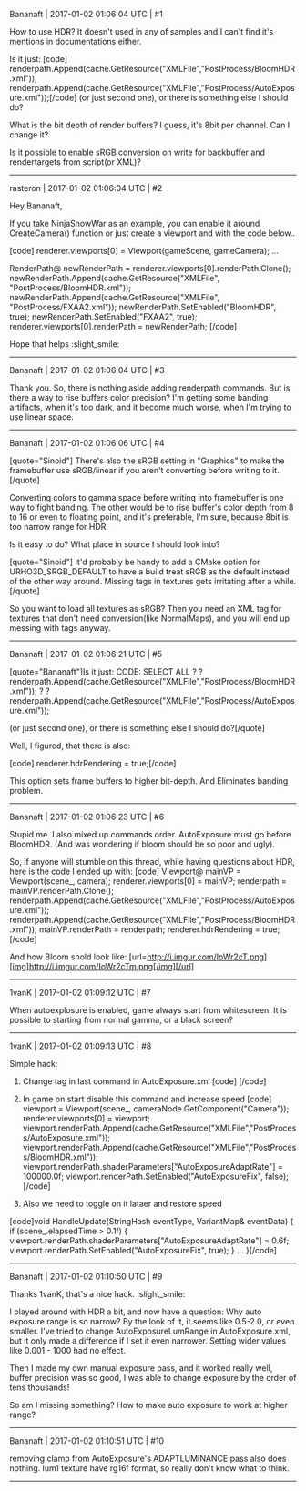Bananaft | 2017-01-02 01:06:04 UTC | #1

How to use HDR? It doesn't used in any of samples and I can't find it's mentions in documentations either.

Is it just:
[code]
	renderpath.Append(cache.GetResource("XMLFile","PostProcess/BloomHDR.xml"));
	renderpath.Append(cache.GetResource("XMLFile","PostProcess/AutoExposure.xml"));[/code]
(or just second one), or there is something else I should do?

What is the bit depth of render buffers? I guess, it's 8bit per channel. Can I change it?

Is it possible to enable sRGB conversion on write for backbuffer and rendertargets from script(or XML)?

-------------------------

rasteron | 2017-01-02 01:06:04 UTC | #2

Hey Bananaft,

If you take NinjaSnowWar as an example, you can enable it around CreateCamera() function or just create a viewport and with the code below..

[code]
renderer.viewports[0] = Viewport(gameScene, gameCamera);
...

RenderPath@ newRenderPath = renderer.viewports[0].renderPath.Clone();
newRenderPath.Append(cache.GetResource("XMLFile", "PostProcess/BloomHDR.xml"));
newRenderPath.Append(cache.GetResource("XMLFile", "PostProcess/FXAA2.xml"));
newRenderPath.SetEnabled("BloomHDR", true);
newRenderPath.SetEnabled("FXAA2", true);
renderer.viewports[0].renderPath = newRenderPath;  [/code]

Hope that helps  :slight_smile:

-------------------------

Bananaft | 2017-01-02 01:06:04 UTC | #3

Thank you. So, there is nothing aside adding renderpath commands. But is there a way to rise buffers color precision? I'm getting some banding artifacts, when it's too dark, and it become much worse, when I'm trying to use linear space.

-------------------------

Bananaft | 2017-01-02 01:06:06 UTC | #4

[quote="Sinoid"]
There's also the sRGB setting in "Graphics" to make the framebuffer use sRGB/linear if you aren't converting before writing to it.
[/quote]

Converting colors to gamma space before writing into framebuffer is one way to fight banding. The other would be to rise buffer's color depth from 8 to 16 or even to floating point, and it's preferable, I'm sure, because 8bit is too narrow range for HDR.

Is it easy to do? What place in source I should look into?

[quote="Sinoid"]
It'd probably be handy to add a CMake option for URHO3D_SRGB_DEFAULT to have a build treat sRGB as the default instead of the other way around. Missing <srgb enable="true" /> tags in textures gets irritating after a while.
[/quote]

So you want to load all textures as sRGB? Then you need an XML tag for textures that don't need conversion(like NormalMaps), and you will end up messing with tags anyway.

-------------------------

Bananaft | 2017-01-02 01:06:21 UTC | #5

[quote="Bananaft"]Is it just:
CODE: SELECT ALL
? ?renderpath.Append(cache.GetResource("XMLFile","PostProcess/BloomHDR.xml"));
? ?renderpath.Append(cache.GetResource("XMLFile","PostProcess/AutoExposure.xml"));

(or just second one), or there is something else I should do?[/quote]


Well, I figured, that there is also:

[code]  renderer.hdrRendering = true;[/code]

This option sets frame buffers to higher bit-depth. And Eliminates banding problem.

-------------------------

Bananaft | 2017-01-02 01:06:23 UTC | #6

Stupid me. I also mixed up commands order. AutoExposure must go before BloomHDR. (And was wondering if bloom should be so poor and ugly).

So, if anyone will stumble on this thread, while having questions about HDR, here is the code I ended up with:
[code]
Viewport@ mainVP = Viewport(scene_, camera);
renderer.viewports[0] = mainVP;
renderpath = mainVP.renderPath.Clone();
renderpath.Append(cache.GetResource("XMLFile","PostProcess/AutoExposure.xml"));
renderpath.Append(cache.GetResource("XMLFile","PostProcess/BloomHDR.xml"));
mainVP.renderPath = renderpath;
renderer.hdrRendering = true;
[/code]

And how Bloom shold look like:
[url=http://i.imgur.com/IoWr2cT.png][img]http://i.imgur.com/IoWr2cTm.png[/img][/url]

-------------------------

1vanK | 2017-01-02 01:09:12 UTC | #7

When autoexplosure is enabled, game always start from whitescreen. It is possible to starting from normal gamma, or a black screen?

-------------------------

1vanK | 2017-01-02 01:09:13 UTC | #8

Simple hack:
1) Change tag in last command in AutoExposure.xml
[code]
    <command type="quad" tag="AutoExposureFix" vs="AutoExposure" ps="AutoExposure" vsdefines="EXPOSE" psdefines="EXPOSE" output="viewport">
[/code]

2) In game on start disable this command and increase speed
[code]
    viewport = Viewport(scene_, cameraNode.GetComponent("Camera"));
    renderer.viewports[0] = viewport;
    viewport.renderPath.Append(cache.GetResource("XMLFile","PostProcess/AutoExposure.xml"));
    viewport.renderPath.Append(cache.GetResource("XMLFile","PostProcess/BloomHDR.xml"));
    viewport.renderPath.shaderParameters["AutoExposureAdaptRate"] = 100000.0f;
    viewport.renderPath.SetEnabled("AutoExposureFix", false);[/code]

3) Also we need to toggle on it lataer and restore speed

[code]void HandleUpdate(StringHash eventType, VariantMap& eventData)
{
    if (scene_.elapsedTime > 0.1f)
    {
        viewport.renderPath.shaderParameters["AutoExposureAdaptRate"] = 0.6f;
        viewport.renderPath.SetEnabled("AutoExposureFix", true);
    }
    ...
}[/code]

-------------------------

Bananaft | 2017-01-02 01:10:50 UTC | #9

Thanks  1vanK, that's a nice hack. :slight_smile:

I played around with HDR a bit, and now have a question: Why auto exposure range is so narrow? By the look of it, it seems like 0.5-2.0, or even smaller. I've tried to change AutoExposureLumRange in AutoExposure.xml, but it only made a difference if I set it even narrower. Setting wider values like 0.001 - 1000 had no effect.

Then I made my own manual exposure pass, and it worked really well, buffer precision was so good, I was able to change exposure by the order of tens thousands!

So am I missing something? How to make auto exposure to work at higher range?

-------------------------

Bananaft | 2017-01-02 01:10:51 UTC | #10

removing clamp from AutoExposure's ADAPTLUMINANCE pass also does nothing. lum1 texture have rg16f format, so really don't know what to think.

-------------------------

